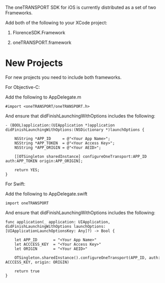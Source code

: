 The oneTRANSPORT SDK for iOS is currently distributed as a set of two Frameworks.

Add both of the following to your XCode project:

1. FlorenceSDK.Framework

2. oneTRANSPORT.framework

# New Projects

For new projects you need to include both frameworks.

For Objective-C:

Add the following to AppDelegate.m

	#import <oneTRANSPORT/oneTRANSPORT.h>

And ensure that didFinishLaunchingWithOptions includes the following: 

	- (BOOL)application:(UIApplication *)application didFinishLaunchingWithOptions:(NSDictionary *)launchOptions {

	    NSString *APP_ID     = @"<Your App Name>";
	    NSString *APP_TOKEN  = @"<Your Access Key>";
	    NSString *APP_ORIGIN = @"<Your AEID>";
	    
	    [[OTSingleton sharedInstance] configureOneTransport:APP_ID auth:APP_TOKEN origin:APP_ORIGIN];
	    
	    return YES;
	}

For Swift:

Add the following to AppDelegate.swift

	import oneTRANSPORT

And ensure that didFinishLaunchingWithOptions includes the following: 

	func application(_ application: UIApplication, didFinishLaunchingWithOptions launchOptions: [UIApplicationLaunchOptionsKey: Any]?) -> Bool {   
	
		let APP_ID       = "<Your App Name>"
		let ACCCESS_KEY  = "<Your Access Key>"
		let ORIGIN       = "<Your AEID>"
	
		OTSingleton.sharedInstance().configureOneTransport(APP_ID, auth: ACCCESS_KEY, origin: ORIGIN)
	
	    return true
    }
